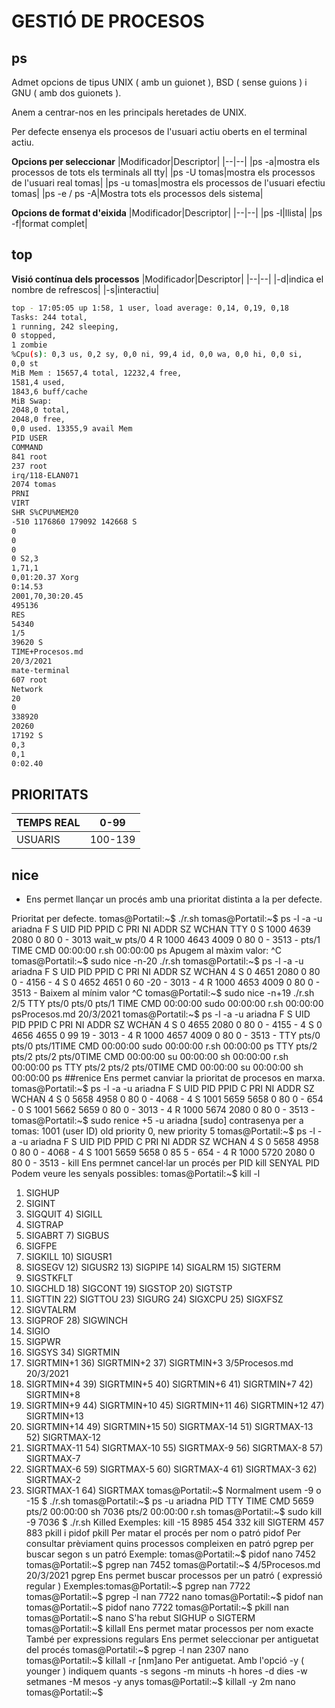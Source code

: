 # GESTIÓ DE PROCESOS

## ps

Admet opcions de tipus UNIX ( amb un guionet ), BSD ( sense guions ) i GNU ( amb dos guionets ).

Anem a centrar-nos en les principals heretades de UNIX.

Per defecte ensenya els procesos de l'usuari actiu oberts en el terminal actiu.

**Opcions per seleccionar**
|Modificador|Descriptor|
|--|--|
|ps -a|mostra els processos de tots els terminals all tty|
|ps -U tomas|mostra els processos de l'usuari real tomas|
|ps -u tomas|mostra els processos de l'usuari efectiu tomas|
|ps -e / ps -A|Mostra tots els processos dels sistema|

**Opcions de format d'eixida**
|Modificador|Descriptor|
|--|--|
|ps -l|llista|
|ps -f|format complet|

## top

**Visió contínua dels processos**
|Modificador|Descriptor|
|--|--|
|-d|indica el nombre de refrescos|
|-s|interactiu|

```bash
top - 17:05:05 up 1:58, 1 user, load average: 0,14, 0,19, 0,18
Tasks: 244 total,
1 running, 242 sleeping,
0 stopped,
1 zombie
%Cpu(s): 0,3 us, 0,2 sy, 0,0 ni, 99,4 id, 0,0 wa, 0,0 hi, 0,0 si,
0,0 st
MiB Mem : 15657,4 total, 12232,4 free,
1581,4 used,
1843,6 buff/cache
MiB Swap:
2048,0 total,
2048,0 free,
0,0 used. 13355,9 avail Mem
PID USER
COMMAND
841 root
237 root
irq/118-ELAN071
2074 tomas
PRNI
VIRT
SHR S%CPU%MEM20
-510 1176860 179092 142668 S
0
0
0
0 S2,3
1,71,1
0,01:20.37 Xorg
0:14.53
2001,70,30:20.45
495136
RES
54340
1/5
39620 S
TIME+Procesos.md
20/3/2021
mate-terminal
607 root
Network
20
0
338920
20260
17192 S
0,3
0,1
0:02.40
```
## PRIORITATS

|TEMPS REAL|0-99|
|--|--|
|USUARIS|100-139|

## nice

*  Ens permet llançar un procés amb una prioritat distinta a la per defecte.

Prioritat per defecte.
tomas@Portatil:~$ ./r.sh
tomas@Portatil:~$ ps -l -a -u ariadna
F S
UID
PID
PPID C PRI NI ADDR SZ WCHAN TTY
0 S 1000
4639
2080 0 80
0 - 3013 wait_w pts/0
4 R 1000
4643
4009 0 80
0 - 3513 -
pts/1
TIME CMD
00:00:00 r.sh
00:00:00 ps
Apugem al màxim valor:
^C
tomas@Portatil:~$ sudo nice -n-20 ./r.sh
tomas@Portatil:~$ ps -l -a -u ariadna
F S
UID
PID
PPID C PRI NI ADDR SZ WCHAN
4 S
0
4651
2080 0 80
0 - 4156 -
4 S
0
4652
4651 0 60 -20 - 3013 -
4 R 1000
4653
4009 0 80
0 - 3513 -
Baixem al mínim valor
^C
tomas@Portatil:~$ sudo nice -n+19 ./r.sh
2/5
TTY
pts/0
pts/0
pts/1
TIME CMD
00:00:00 sudo
00:00:00 r.sh
00:00:00 psProcesos.md
20/3/2021
tomas@Portatil:~$ ps -l -a -u ariadna
F S
UID
PID
PPID C PRI NI ADDR SZ WCHAN
4 S
0
4655
2080 0 80
0 - 4155 -
4 S
0
4656
4655 0 99 19 - 3013 -
4 R 1000
4657
4009 0 80
0 - 3513 -
TTY
pts/0
pts/0
pts/1TIME CMD
00:00:00 sudo
00:00:00 r.sh
00:00:00 ps
TTY
pts/2
pts/2
pts/2
pts/0TIME CMD
00:00:00 su
00:00:00 sh
00:00:00 r.sh
00:00:00 ps
TTY
pts/2
pts/2
pts/0TIME CMD
00:00:00 su
00:00:00 sh
00:00:00 ps
##renice
Ens permet canviar la prioritat de procesos en marxa.
tomas@Portatil:~$ ps -l -a -u ariadna
F S
UID
PID
PPID C PRI NI ADDR SZ WCHAN
4 S
0
5658
4958 0 80
0 - 4068 -
4 S 1001
5659
5658 0 80
0 -
654 -
0 S 1001
5662
5659 0 80
0 - 3013 -
4 R 1000
5674
2080 0 80
0 - 3513 -
tomas@Portatil:~$ sudo renice +5 -u ariadna
[sudo] contrasenya per a tomas:
1001 (user ID) old priority 0, new priority 5
tomas@Portatil:~$ ps -l -a -u ariadna
F S
UID
PID
PPID C PRI NI ADDR SZ WCHAN
4 S
0
5658
4958 0 80
0 - 4068 -
4 S 1001
5659
5658 0 85
5 -
654 -
4 R 1000
5720
2080 0 80
0 - 3513 -
kill
Ens permnet cancel·lar un procés per PID
kill SENYAL PID
Podem veure les senyals possibles:
tomas@Portatil:~$ kill -l
1) SIGHUP
2) SIGINT
3) SIGQUIT 4) SIGILL
5) SIGTRAP
6) SIGABRT 7) SIGBUS
8) SIGFPE
9) SIGKILL 10) SIGUSR1
11) SIGSEGV 12) SIGUSR2 13) SIGPIPE 14) SIGALRM 15) SIGTERM
16) SIGSTKFLT
17) SIGCHLD 18) SIGCONT 19) SIGSTOP 20) SIGTSTP
21) SIGTTIN 22) SIGTTOU 23) SIGURG 24) SIGXCPU 25) SIGXFSZ
26) SIGVTALRM
27) SIGPROF 28) SIGWINCH
29) SIGIO
30) SIGPWR
31) SIGSYS 34) SIGRTMIN
35) SIGRTMIN+1 36) SIGRTMIN+2 37) SIGRTMIN+3
3/5Procesos.md
20/3/2021
38) SIGRTMIN+4 39) SIGRTMIN+5 40) SIGRTMIN+6 41) SIGRTMIN+7 42)
SIGRTMIN+8
43) SIGRTMIN+9 44) SIGRTMIN+10 45) SIGRTMIN+11 46) SIGRTMIN+12 47)
SIGRTMIN+13
48) SIGRTMIN+14 49) SIGRTMIN+15 50) SIGRTMAX-14 51) SIGRTMAX-13 52)
SIGRTMAX-12
53) SIGRTMAX-11 54) SIGRTMAX-10 55) SIGRTMAX-9 56) SIGRTMAX-8 57)
SIGRTMAX-7
58) SIGRTMAX-6 59) SIGRTMAX-5 60) SIGRTMAX-4 61) SIGRTMAX-3 62)
SIGRTMAX-2
63) SIGRTMAX-1 64) SIGRTMAX
tomas@Portatil:~$
Normalment usem -9 o -15
$ ./r.sh
tomas@Portatil:~$ ps -u ariadna
PID TTY
TIME CMD
5659 pts/2
00:00:00 sh
7036 pts/2
00:00:00 r.sh
tomas@Portatil:~$ sudo kill -9 7036
$ ./r.sh
Killed
Exemples: kill -15 8985 454 332 kill SIGTERM 457 883
pkill i pidof
pkill Per matar el procés per nom o patró
pidof Per consultar prèviament quins processos compleixen en patró
pgrep per buscar segon s un patró
Exemple:
tomas@Portatil:~$ pidof nano
7452
tomas@Portatil:~$ pgrep nan
7452
tomas@Portatil:~$
4/5Procesos.md
20/3/2021
pgrep
Ens permet buscar processos per un patró ( expressió regular )
Exemples:tomas@Portatil:~$ pgrep nan
7722
tomas@Portatil:~$ pgrep -l nan
7722 nano
tomas@Portatil:~$ pidof nan
tomas@Portatil:~$ pidof nano
7722
tomas@Portatil:~$ pkill nan
tomas@Portatil:~$ nano
S'ha rebut SIGHUP o SIGTERM
tomas@Portatil:~$
killall
Ens permet matar processos per nom exacte
També per expressions regulars
Ens permet seleccionar per antiguetat del procés
tomas@Portatil:~$ pgrep -l nan
2307 nano
tomas@Portatil:~$ killall -r [nm]ano
Per antiguetat. Amb l'opció -y ( younger ) indiquem quants -s segons -m minuts -h hores -d dies -w setmanes
-M mesos -y anys
tomas@Portatil:~$ killall -y 2m nano
tomas@Portatil:~$
